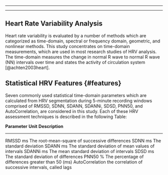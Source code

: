 ﻿---
 
---

Heart Rate Variability Analysis
-------------------------------

Heart rate variability is evaluated by a number of methods which are
categorized as time-domain, spectral or frequency domain, geometric, and
nonlinear methods. This study concentrates on time-domain measurements,
which are used in most research studies of HRV analysis. The time-domain
measures the change in normal R wave to normal R wave (NN) intervals
over time and states the activity of circulation system
[@achten2003heart].

Statistical HRV Features {#features}
------------------------

Seven commonly used statistical time-domain parameters
which are calculated from HRV
segmentation during 5-minute recording windows comprised of RMSSD, SDNN, SDANN, SDANNi, SDSD,
PNN50, and AutoCorrelation, are considered in this study. Each of these
HRV assessment techniques is described in the following Table:


  **Parameter**     **Unit**   **Description**
  ----------------- ---------- ------------------------------------------------------
  RMSSD             ms         The root-mean-square of successive differences
  SDNN              ms         The standard deviation
  SDANN             ms         The standard deviation of mean values of intervals
  SDANNi            ms         The mean standard deviation of intervals
  SDSD              ms         The standard deviation of differences
  PNN50             \%         The percentage of differences greater than 50 (ms)
  AutoCorrelation              the correlation of successive intervals, called lags

 